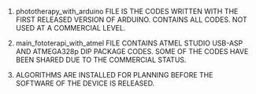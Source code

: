 1. phototherapy_with_arduino FILE IS THE CODES WRITTEN WITH THE FIRST RELEASED VERSION OF ARDUINO. CONTAINS ALL CODES. NOT USED AT A COMMERCIAL LEVEL.

2. main_fototerapi_with_atmel FILE CONTAINS ATMEL STUDIO USB-ASP AND ATMEGA328p DIP PACKAGE CODES. SOME OF THE CODES HAVE BEEN SHARED DUE TO THE COMMERCIAL STATUS.

3. ALGORITHMS ARE INSTALLED FOR PLANNING BEFORE THE SOFTWARE OF THE DEVICE IS RELEASED.


